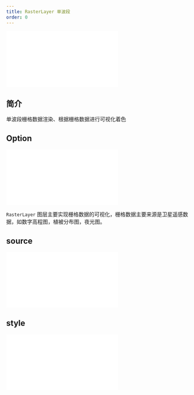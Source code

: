 ```yaml
---
title: RasterLayer 单波段
order: 0
---
```


<embed src="@/docs/common/style.md"></embed>

## 简介

单波段栅格数据渲染、根据栅格数据进行可视化着色

## Option

<embed src="@/docs/common/layer/options.md"></embed>


`RasterLayer` 图层主要实现栅格数据的可视化，栅格数据主要来源是卫星遥感数据，如数字高程图，植被分布图，夜光图。

## source

<embed src="@/docs/api/source/raster/raster_single.md"></embed>

## style

<embed src="@/docs/api/raster_layer/common/style.md"></embed>